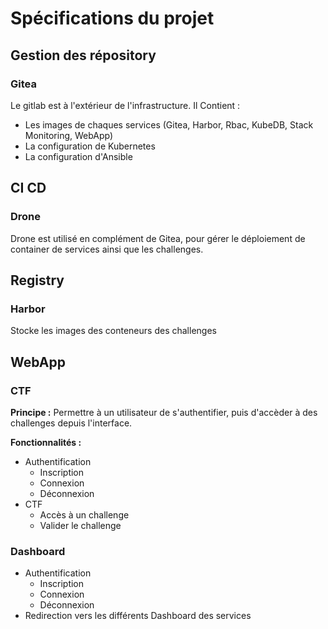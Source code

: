 # Spécifications du projet

## Gestion des répository

### Gitea

Le gitlab est à l'extérieur de l'infrastructure. Il Contient :
- Les images de chaques services (Gitea, Harbor, Rbac, KubeDB, Stack Monitoring, WebApp)
- La configuration de Kubernetes
- La configuration d'Ansible

## CI CD

### Drone
Drone est utilisé en complément de Gitea, pour gérer le déploiement de container de services ainsi que les challenges.

## Registry

### Harbor

Stocke les images des conteneurs des challenges

## WebApp

### CTF

**Principe :** Permettre à un utilisateur de s'authentifier, puis d'accèder à des challenges depuis l'interface.

**Fonctionnalités :**
- Authentification
  - Inscription
  - Connexion
  - Déconnexion
- CTF
  - Accès à un challenge
  - Valider le challenge

### Dashboard
- Authentification
  - Inscription
  - Connexion
  - Déconnexion
- Redirection vers les différents Dashboard des services